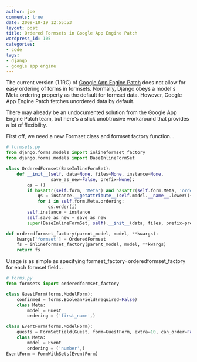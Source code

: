 ```yaml
---
author: joe
comments: true
date: 2009-10-19 12:55:53
layout: post
title: Ordered Formsets in Google App Engine Patch
wordpress_id: 105
categories:
- code
tags:
- django
- google app engine
---
```


The current version (1.1RC) of [Google App Engine Patch](http://code.google.com/p/app-engine-patch/) does not allow for easy ordering of forms in formsets. Normally, Django obeys a model's Meta.ordering property as the default for formset data. However, Google App Engine Patch fetches unordered data by default.

There may already be an undocumented solution from the Google App Engine Patch team, but here's a slick unobtrusive workaround that provides a lot of flexibility.

First off, we need a new Formset class and formset factory function...

```python
# formsets.py
from django.forms.models import inlineformset_factory
from django.forms.models import BaseInlineFormSet

class OrderedFormset(BaseInlineFormSet):
    def __init__(self, data=None, files=None, instance=None,
                 save_as_new=False, prefix=None):
        qs = ()
        if hasattr(self.form, 'Meta') and hasattr(self.form.Meta, 'ordering'):
            qs = instance.__getattribute__(self.model.__name__.lower()+'_set')
            for i in self.form.Meta.ordering:
                qs.order(i)
        self.instance = instance
        self.save_as_new = save_as_new
        super(BaseInlineFormSet, self).__init__(data, files, prefix=prefix, queryset=qs)

def orderedformset_factory(parent_model, model, **kwargs):
    kwargs['formset'] = OrderedFormset
    fs = inlineformset_factory(parent_model, model, **kwargs)
    return fs
```

Usage is as simple as specifying formset_factory=orderedformset_factory for each formset field...

```python
# forms.py
from formsets import orderedformset_factory

class GuestForm(forms.ModelForm):
    confirmed = forms.BooleanField(required=False)
    class Meta:
        model = Guest
        ordering = ('first_name',)

class EventForm(forms.ModelForm):
    guests = FormSetField(Guest, form=GuestForm, extra=10, can_order=False, formset_factory=orderedformset_factory)
    class Meta:
        model = Event
        ordering = ('number',)
EventForm = FormWithSets(EventForm)
```



